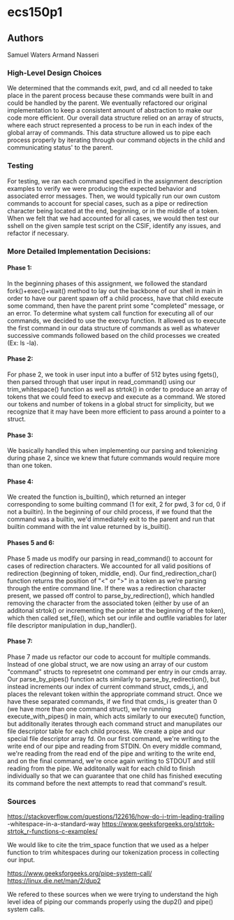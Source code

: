 # ecs150p1 

## Authors
Samuel Waters
Armand Nasseri


### High-Level Design Choices
We determined that the commands exit, pwd, and cd all needed to take place in the parent
process because these commands were built in and could be handled by the 
parent. We eventually refactored our original implementation to keep a 
consistent amount of abstraction to make our code more efficient.
Our overall data structure relied on an array of structs, where each struct
represented a process to be run in each index of the global array of commands.
This data structure allowed us to pipe each process properly by iterating 
through our command objects in the child and communicating status' to the 
parent.


### Testing
For testing, we ran each command specified in the assignment description
examples to verify we were producing the expected behavior and associated error
messages. Then, we would typically run our own custom commands to account for 
special cases, such as a pipe or redirection character being located at the end,
beginning, or in the middle of a token. When we felt that we had accounted for
all cases, we would then test our sshell on the given sample test script on
the CSIF, identify any issues, and refactor if necessary.


### More Detailed Implementation Decisions:
#### Phase 1:
In the beginning phases of this assignment, we followed the standard 
fork()+exec()+wait() method to lay out the backbone of our shell in main in
order to have our parent spawn off a child process, have that child execute
some command, then have the parent print some "completed" message, or an error.
To determine what system call function for executing all of our commands, we 
decided to use the execvp function. It allowed us to execute the first command
in our data structure of commands as well as whatever successive commands 
followed based on the child processes we created (Ex: ls -la).
#### Phase 2:
For phase 2, we took in user input into a buffer of 512 bytes using fgets(),
then parsed through that user input in read_command() using our 
trim_whitespace() function as well as strtok() in order to produce an array of 
tokens that we could feed to execvp and execute as a command. We stored our 
tokens and number of tokens in a global struct for simplicity, but we recognize 
that it may have been more efficient to pass around a pointer to a struct. 
#### Phase 3:
We basically handled this when implementing our parsing and tokenizing during
phase 2, since we knew that future commands would require more than one token.
#### Phase 4:
We created the function is_builtin(), which returned an integer corresponding
to some builting command (1 for exit, 2 for pwd, 3 for cd, 0 if not a builtin).
In the beginning of our child process, if we found that the command was a
builtin, we'd immediately exit to the parent and run that builtin command with 
the int value returned by is_builti().
#### Phases 5 and 6:
Phase 5 made us modify our parsing in read_command() to account for cases
of redirection characters. We accounted for all valid positions of redirection
(beginning of token, middle, end). Our find_redirection_char() function
returns the position of "<" or ">" in a token as we're parsing through the
entire command line. If there was a redirection character present, we passed
off control to parse_by_redirection(), which handled removing the character
from the associated token (either by use of an additonal strtok() or
incrementing the pointer at the beginning of the token), which then called 
set_file(), which set our infile and outfile variables for later file descriptor
manipulation in dup_handler().
#### Phase 7:
Phase 7 made us refactor our code to account for multiple commands. Instead of
one global struct, we are now using an array of our custom "command" structs
to represetnt one command per entry in our cmds array. Our parse_by_pipes()
function acts similarly to parse_by_redirection(), but instead increments our
index of current command struct, cmds_i, and places the relevant token within
the appropriate command struct. Once we have these separated commands, if we
find that cmds_i is greater than 0 (we have more than one command struct), we're
running execute_with_pipes() in main, which acts similarly to our execute()
function, but additonally iterates through each command struct and manupilates
our file descriptor table for each child process. We create a pipe and our
special file descriptor array fd. On our first command, we're writing to the 
write end of our pipe and reading from STDIN. On every middle command, we're
reading from the read end of the pipe and writing to the write end, and on the
final command, we're once again writing to STDOUT and still reading from the
pipe. We additonally wait for each child to finish individually so that we can
guarantee that one child has finished executing its command before the next
attempts to read that command's result.

### Sources
https://stackoverflow.com/questions/122616/how-do-i-trim-leading-trailing
-whitespace-in-a-standard-way 
https://www.geeksforgeeks.org/strtok-strtok_r-functions-c-examples/

We would like to cite the trim_space function that we used as a helper
function to trim whitespaces during our tokenization process in
collecting our input.

https://www.geeksforgeeks.org/pipe-system-call/ 
https://linux.die.net/man/2/dup2

We refered to these sources when we were trying to understand the high level
idea of piping our commands properly using the dup2() and pipe() system calls.
